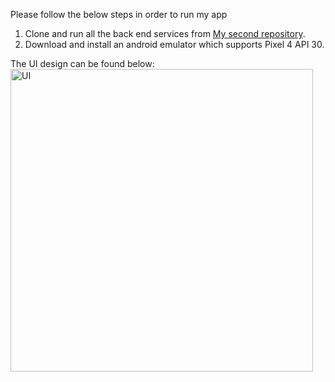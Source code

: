 Please follow the below steps in order to run my app

1. Clone and run all the back end services from [My second repository](https://github.com/YifuYANG/apis_for_FYP).
2. Download and install an android emulator which supports Pixel 4 API 30.

The UI design can be found below:
<img width="484" alt="UI" src="https://user-images.githubusercontent.com/49695085/162066434-f9fd1c68-40ec-44cf-b273-a31ff7203129.png">
